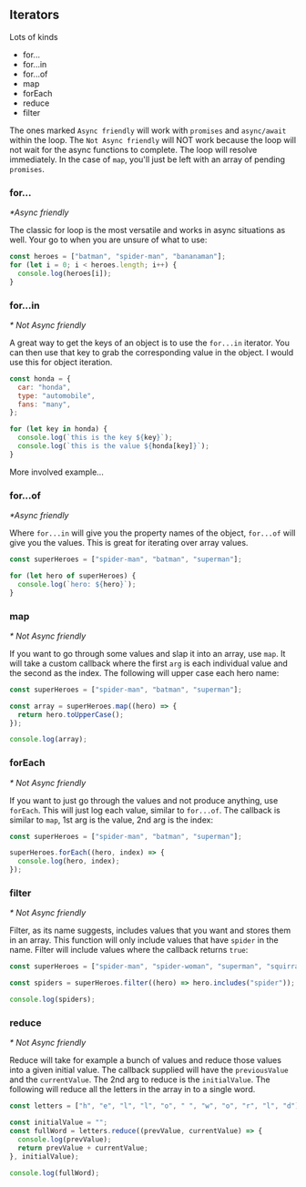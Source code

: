 ## Iterators

Lots of kinds

- for...
- for...in
- for...of
- map
- forEach
- reduce
- filter

The ones marked `Async friendly` will work with `promises` and `async/await` within the loop. The `Not Async friendly` will NOT work because the loop will not wait for the async functions to complete. The loop will resolve immediately. In the case of `map`, you'll just be left with an array of pending `promises`.

### for...

_\*Async friendly_

The classic for loop is the most versatile and works in async situations as well. Your go to when you are unsure of what to use:

```js
const heroes = ["batman", "spider-man", "bananaman"];
for (let i = 0; i < heroes.length; i++) {
  console.log(heroes[i]);
}
```

### for...in

_\* Not Async friendly_

A great way to get the keys of an object is to use the `for...in` iterator. You
can then use that key to grab the corresponding value in the object. I would use this for object iteration.

```js
const honda = {
  car: "honda",
  type: "automobile",
  fans: "many",
};

for (let key in honda) {
  console.log(`this is the key ${key}`);
  console.log(`this is the value ${honda[key]}`);
}
```

More involved example...

### for...of

_\*Async friendly_

Where `for...in` will give you the property names of the object, `for...of` will give you the values. This is great for iterating over array values.

```js
const superHeroes = ["spider-man", "batman", "superman"];

for (let hero of superHeroes) {
  console.log(`hero: ${hero}`);
}
```

### map

_\* Not Async friendly_

If you want to go through some values and slap it into an array, use `map`. It will take a custom callback where the first `arg` is each individual value and the second as the index. The following will upper case each hero name:

```js
const superHeroes = ["spider-man", "batman", "superman"];

const array = superHeroes.map((hero) => {
  return hero.toUpperCase();
});

console.log(array);
```

### forEach

_\* Not Async friendly_

If you want to just go through the values and not produce anything, use `forEach`. This will just log each value, similar to `for...of`. The callback is similar to `map`, 1st arg is the value, 2nd arg is the index:

```js
const superHeroes = ["spider-man", "batman", "superman"];

superHeroes.forEach((hero, index) => {
  console.log(hero, index);
});
```

### filter

_\* Not Async friendly_

Filter, as its name suggests, includes values that you want and stores them in an array. This function will only include values that have `spider` in the name. Filter will include values where the callback returns `true`:

```js
const superHeroes = ["spider-man", "spider-woman", "superman", "squirral"];

const spiders = superHeroes.filter((hero) => hero.includes("spider"));

console.log(spiders);
```

### reduce

_\* Not Async friendly_

Reduce will take for example a bunch of values and reduce those values into a given initial value. The callback supplied will have the `previousValue` and the `currentValue`. The 2nd arg to reduce is the `initialValue`. The following will reduce all the letters in the array in to a single word.

```js
const letters = ["h", "e", "l", "l", "o", " ", "w", "o", "r", "l", "d"];

const initialValue = "";
const fullWord = letters.reduce((prevValue, currentValue) => {
  console.log(prevValue);
  return prevValue + currentValue;
}, initialValue);

console.log(fullWord);
```
